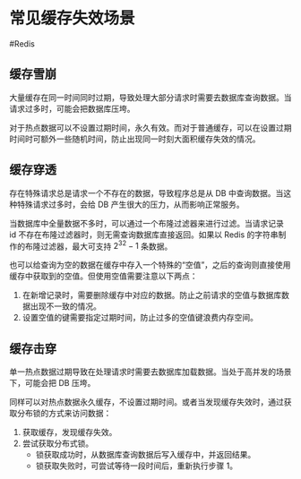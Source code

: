 # 常见缓存失效场景
#Redis 

## 缓存雪崩

大量缓存在同一时间同时过期，导致处理大部分请求时需要去数据库查询数据。当请求过多时，可能会把数据库压垮。

对于热点数据可以不设置过期时间，永久有效。而对于普通缓存，可以在设置过期时间时可额外一些随机时间，防止出现同一时刻大面积缓存失效的情况。

## 缓存穿透

存在特殊请求总是请求一个不存在的数据，导致程序总是从 DB 中查询数据。当这种特殊请求过多时，会给 DB 产生很大的压力，从而影响正常服务。

当数据库中全量数据不多时，可以通过一个布隆过滤器来进行过滤。当请求记录 id 不存在布隆过滤器时，则无需查询数据库直接返回。如果以 Redis 的字符串制作的布隆过滤器，最大可支持 $2^{32}-1$ 条数据。

也可以给查询为空的数据在缓存中存入一个特殊的“空值”，之后的查询则直接使用缓存中获取到的空值。但使用空值需要注意以下两点：

1. 在新增记录时，需要删除缓存中对应的数据。防止之前请求的空值与数据库数据出现不一致的情况。
2. 设置空值的键需要指定过期时间，防止过多的空值键浪费内存空间。

## 缓存击穿

单一热点数据过期导致在处理请求时需要去数据库加载数据。当处于高并发的场景下，可能会把 DB 压垮。

同样可以对热点数据永久缓存，不设置过期时间。或者当发现缓存失效时，通过获取分布锁的方式来访问数据：

1. 获取缓存，发现缓存失效。
2. 尝试获取分布式锁。
	+ 锁获取成功时，从数据库查询数据后写入缓存中，并返回结果。
	+ 锁获取失败时，可尝试等待一段时间后，重新执行步骤 1。
